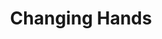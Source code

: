 ---
layout: credit-info
headerstatus: shunk-header
title: Changing Hands
showreel_weight: 113
credits_weight: 212
thumbnail: /assets/img/credits-grid/changing-hands.jpg
image: /assets/img/credits-grid/opengraph/changing-hands.jpg
image_size: 3
category: credits
role: Composer
type: Feature Film
imdb: http://www.imdb.com/title/tt2657648
soundcloud: https://w.soundcloud.com/player/?url=https%3A//api.soundcloud.com/tracks/74363319&amp;color=ff5500&amp;auto_play=false&amp;hide_related=false&amp;show_comments=true&amp;show_user=false&amp;show_reposts=false
genre: Crime Thriller
director: Scott L. Schwartz
writers: Scott L. Schwartz
synopsis: Sometimes the origin of a gun is a dubious journey. What goes around, comes around. Such a true statement in every effect. Changing Hands tells the story of a gun, and the path it takes on its journey through different hands.
---